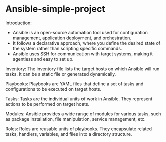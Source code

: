 # Ansible-simple-project
Introduction: 
- Ansible is an open-source automation tool used for configuration management,
application deployment, and orchestration.
- It follows a declarative approach, where you define the desired state of the
system rather than scripting specific commands.
- Ansible uses SSH for communication with target systems, making it agentless
and easy to set up.

Inventory: The inventory file lists the target hosts on which Ansible will run
tasks. It can be a static file or generated dynamically.

Playbooks: Playbooks are YAML files that define a set of tasks and
configurations to be executed on target hosts.

Tasks: Tasks are the individual units of work in Ansible. They represent actions
to be performed on target hosts.

Modules: Ansible provides a wide range of modules for various tasks, such as
package installation, file manipulation, service management, etc.

Roles: Roles are reusable units of playbooks. They encapsulate related tasks,
handlers, variables, and files into a directory structure.
